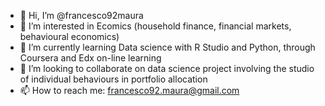 - 👋 Hi, I’m @francesco92maura
- 👀 I’m interested in Ecomics (household finance, financial markets, behavioural economics)
- 🌱 I’m currently learning Data science with R Studio and Python, through Coursera and Edx on-line learning
- 💞️ I’m looking to collaborate on data science project involving the studio of individual behaviours in portfolio allocation
- 📫 How to reach me: francesco92.maura@gmail.com

<!---
francesco92maura/francesco92maura is a ✨ special ✨ repository because its `README.md` (this file) appears on your GitHub profile.
You can click the Preview link to take a look at your changes.
--->

